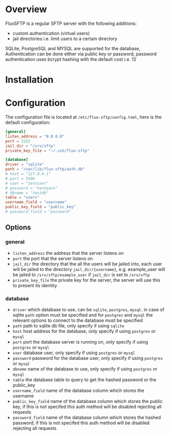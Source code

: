 # Overview
FluxSFTP is a regular SFTP server with the following additions:
* custom authentication (virtual users)
* jail directories i.e. limit users to a certain directory

SQLite, PostgreSQL and MYSQL are supported for the database, Authentication can be done either via public key or password, password authentication uses bcrypt hashing with the default cost i.e. 12

# Installation


# Configuration
The configuration file is located at `/etc/flux-sftp/config.toml`, here is the default configuration:

```toml
[general]
listen_address = "0.0.0.0"
port = 2222
jail_dir = "/srv/sftp"
private_key_file = "~/.ssh/flux-sftp"

[database]
driver = "sqlite"
path = "/var/lib/flux-sftp/auth.db"
# host = "127.0.0.1"
# port = 3306
# user = "testuser"
# password = "testpass"
# dbname = "testdb"
table = "users"
username_field = "username"
public_key_field = "public_key"
# password_field = "password"
```

## Options
### general
* `listen_address` the address that the server listens on
* `port` the port that the server listens on
* `jail_dir` the directory that the all the users will be jailed into, each user will be jailed to the directory `jail_dir/{username}`, e.g. example_user will be jailed to `/srv/sftp/example_user` if `jail_dir` is set to `/srv/sftp`
* `private_key_file` the private key for the server, the server will use this to present its identity
### database
* `driver` which database to use, can be `sqlite`, `postgres`, `mysql`. in case of sqlite `path` option must be specified and for `postgres` and `mysql` the relevant options to connect to the database must be specified
* `path` path to sqlite db file, only specify if using `sqlite`
* `host` host address for the database, only specify if using `postgres` or `mysql`
* `port` port the database server is running on, only specify if using `postgres` or `mysql`
* `user` database user, only specify if using `postgres` or `mysql`
* `password` password for the database user, only specify if using `postgres` or `mysql`
* `dbname` name of the database to use, only specify if using `postgres` or `mysql`
* `table` the database table to query to get the hashed password or the public_key
* `username_field` name of the database column which stores the username
* `public_key_field` name of the database column which stores the public key, if this is not specifed this auth method will be disabled rejecting all requests
* `password_field` name of the database column which stores the hashed password, if this is not specifed this auth method will be disabled rejecting all requests

